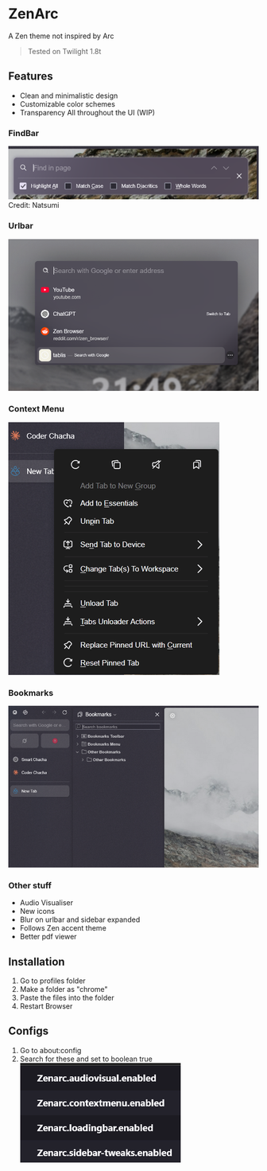 # ZenArc

A Zen theme not inspired by Arc
> Tested on Twilight 1.8t

## Features
- Clean and minimalistic design
- Customizable color schemes
- Transparency All throughout the UI (WIP)

### FindBar
![Made some tweaks to the findbar, use zenarc.findbar.disabled as false](images/image.png)
Credit: Natsumi
### Urlbar
![alt text](images/image-2.png)

### Context Menu
![alt text](images/image-3.png)

### Bookmarks
![alt text](images/image-5.png)

### Other stuff
- Audio Visualiser
- New icons
- Blur on urlbar and sidebar expanded
- Follows Zen accent theme
- Better pdf viewer


## Installation
1. Go to profiles folder
2. Make a folder as "chrome"
3. Paste the files into the folder
4. Restart Browser

## Configs
1. Go to about:config
2. Search for these and set to boolean true
![alt text](images/image-6.png)

